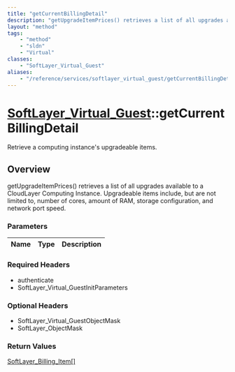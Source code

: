 ```yaml
---
title: "getCurrentBillingDetail"
description: "getUpgradeItemPrices() retrieves a list of all upgrades available to a CloudLayer Computing Instance. Upgradeable items... "
layout: "method"
tags:
    - "method"
    - "sldn"
    - "Virtual"
classes:
    - "SoftLayer_Virtual_Guest"
aliases:
    - "/reference/services/softlayer_virtual_guest/getCurrentBillingDetail"
---
```

# [SoftLayer_Virtual_Guest](/reference/services/SoftLayer_Virtual_Guest)::getCurrentBillingDetail

Retrieve a computing instance's upgradeable items.


## Overview 
getUpgradeItemPrices() retrieves a list of all upgrades available to a CloudLayer Computing Instance. Upgradeable items include, but are not limited to, number of cores, amount of RAM, storage configuration, and network port speed. 

### Parameters 
|Name | Type | Description |
| --- | --- | --- |


### Required Headers
* authenticate
* SoftLayer_Virtual_GuestInitParameters

### Optional Headers
* SoftLayer_Virtual_GuestObjectMask
* SoftLayer_ObjectMask

### Return Values
<a href='/reference/datatypes/SoftLayer_Billing_Item'>SoftLayer_Billing_Item[] </a>

